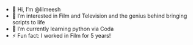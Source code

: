 - 👋 Hi, I’m @lilmeesh
- 👀 I’m interested in Film and Television and the genius behind bringing scripts to life
- 🌱 I’m currently learning python via Coda
- ⚡ Fun fact: I worked in Film for 5 years!

<!---
lilmeesh/lilmeesh is a ✨ special ✨ repository because its `README.md` (this file) appears on your GitHub profile.
You can click the Preview link to take a look at your changes.
--->
